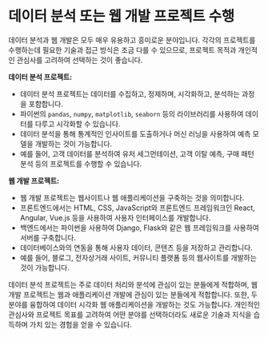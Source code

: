 # 데이터 분석 또는 웹 개발 프로젝트 수행

데이터 분석과 웹 개발은 모두 매우 유용하고 흥미로운 분야입니다. 각각의 프로젝트를 수행하는데 필요한 기술과 접근 방식은 조금 다를 수 있으므로, 프로젝트 목적과 개인적인 관심사를 고려하여 선택하는 것이 좋습니다.

**데이터 분석 프로젝트:**

- 데이터 분석 프로젝트는 데이터를 수집하고, 정제하며, 시각화하고, 분석하는 과정을 포함합니다.
- 파이썬의 `pandas`, `numpy`, `matplotlib`, `seaborn` 등의 라이브러리를 사용하여 데이터를 다루고 시각화할 수 있습니다.
- 데이터 분석을 통해 통계적인 인사이트를 도출하거나 머신 러닝을 사용하여 예측 모델을 개발하는 것이 가능합니다.
- 예를 들어, 고객 데이터를 분석하여 유저 세그먼테이션, 고객 이탈 예측, 구매 패턴 분석 등의 프로젝트를 수행할 수 있습니다.

**웹 개발 프로젝트:**

- 웹 개발 프로젝트는 웹사이트나 웹 애플리케이션을 구축하는 것을 의미합니다.
- 프론트엔드에서는 HTML, CSS, JavaScript와 프론트엔드 프레임워크인 React, Angular, Vue.js 등을 사용하여 사용자 인터페이스를 개발합니다.
- 백엔드에서는 파이썬을 사용하여 Django, Flask와 같은 웹 프레임워크를 사용하여 서버를 구축합니다.
- 데이터베이스와의 연동을 통해 사용자 데이터, 콘텐츠 등을 저장하고 관리합니다.
- 예를 들어, 블로그, 전자상거래 사이트, 커뮤니티 플랫폼 등의 웹사이트를 개발하는 것이 가능합니다.

데이터 분석 프로젝트는 주로 데이터 처리와 분석에 관심이 있는 분들에게 적합하며, 웹 개발 프로젝트는 웹과 애플리케이션 개발에 관심이 있는 분들에게 적합합니다. 또한, 두 분야를 융합하여 데이터 시각화 웹 애플리케이션을 개발하는 것도 가능합니다. 개인적인 관심사와 프로젝트 목표를 고려하여 어떤 분야를 선택하더라도 새로운 기술과 지식을 습득하며 가치 있는 경험을 얻을 수 있습니다.